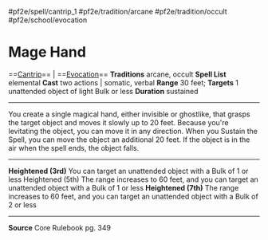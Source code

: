 #pf2e/spell/cantrip_1 #pf2e/tradition/arcane #pf2e/tradition/occult #pf2e/school/evocation 
# Mage Hand
==[Cantrip](../../../Traits/Cantrip.md)== | ==[Evocation](../../../Traits/Evocation.md)==
**Traditions** arcane, occult
**Spell List** elemental
**Cast** two actions | somatic, verbal
**Range** 30 feet; **Targets** 1 unattended object of light Bulk or less
**Duration** sustained

---
You create a single magical hand, either invisible or ghostlike, that grasps the target object and moves it slowly up to 20 feet. Because you're levitating the object, you can move it in any direction. When you Sustain the Spell, you can move the object an additional 20 feet. If the object is in the air when the spell ends, the object falls.

---
**Heightened (3rd)** You can target an unattended object with a Bulk of 1 or less
Heightened (5th) The range increases to 60 feet, and you can target an unattended object with a Bulk of 1 or less
**Heightened (7th)** The range increases to 60 feet, and you can target an unattended object with a Bulk of 2 or less

---
**Source** Core Rulebook pg. 349